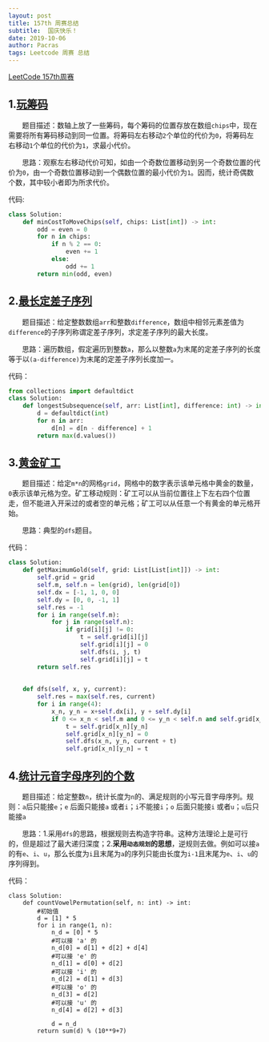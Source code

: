 ```yaml
---
layout: post
title: 157th 周赛总结
subtitle:  国庆快乐！
date: 2019-10-06
author: Pacras
tags: Leetcode 周赛 总结
---
```


[LeetCode 157th周赛](https://leetcode-cn.com/contest/weekly-contest-157)

## 1.[玩筹码](https://leetcode-cn.com/contest/weekly-contest-157/problems/play-with-chips/)
&nbsp; &nbsp; &nbsp; &nbsp;题目描述：数轴上放了一些筹码，每个筹码的位置存放在数组`chips`中，现在需要将所有筹码移动到同一位置。将筹码左右移动`2`个单位的代价为`0`，将筹码左右移动`1`个单位的代价为`1`，求最小代价。

&nbsp; &nbsp; &nbsp; &nbsp;思路：观察左右移动代价可知，如由一个奇数位置移动到另一个奇数位置的代价为`0`，由一个奇数位置移动到一个偶数位置的最小代价为`1`。因而，统计奇偶数个数，其中较小者即为所求代价。

代码:

```python
class Solution:
    def minCostToMoveChips(self, chips: List[int]) -> int:
        odd = even = 0
        for n in chips:
            if n % 2 == 0:
                even += 1
            else:
                odd += 1
        return min(odd, even)
```


## 2.[最长定差子序列](https://leetcode-cn.com/contest/weekly-contest-157/problems/longest-arithmetic-subsequence-of-given-difference/)
&nbsp; &nbsp; &nbsp; &nbsp;题目描述：给定整数数组`arr`和整数`difference`，数组中相邻元素差值为`difference`的子序列称谓定差子序列，求定差子序列的最大长度。

&nbsp; &nbsp; &nbsp; &nbsp;思路：遍历数组，假定遍历到整数`a`，那么以整数`a`为末尾的定差子序列的长度等于以`(a-difference)`为末尾的定差子序列长度加一。

代码：

```python
from collections import defaultdict
class Solution:
    def longestSubsequence(self, arr: List[int], difference: int) -> int:
        d = defaultdict(int)
        for n in arr:
            d[n] = d[n - difference] + 1
        return max(d.values())
```

## 3.[黄金矿工](https://leetcode-cn.com/contest/weekly-contest-157/problems/path-with-maximum-gold/)
&nbsp; &nbsp; &nbsp; &nbsp;题目描述：给定`m*n`的网格`grid`，网格中的数字表示该单元格中黄金的数量，`0`表示该单元格为空。矿工移动规则：矿工可以从当前位置往上下左右四个位置走，但不能进入开采过的或者空的单元格；矿工可以从任意一个有黄金的单元格开始。

&nbsp; &nbsp; &nbsp; &nbsp;思路：典型的`dfs`题目。

代码：

```python
class Solution:
    def getMaximumGold(self, grid: List[List[int]]) -> int:
        self.grid = grid
        self.m, self.n = len(grid), len(grid[0])
        self.dx = [-1, 1, 0, 0]
        self.dy = [0, 0, -1, 1]
        self.res = -1
        for i in range(self.m):
            for j in range(self.n): 
                if grid[i][j] != 0:
                    t = self.grid[i][j]
                    self.grid[i][j] = 0
                    self.dfs(i, j, t)
                    self.grid[i][j] = t
        return self.res
        
        
    def dfs(self, x, y, current):
        self.res = max(self.res, current)
        for i in range(4):
            x_n, y_n = x+self.dx[i], y + self.dy[i]
            if 0 <= x_n < self.m and 0 <= y_n < self.n and self.grid[x_n][y_n] != 0:
                t = self.grid[x_n][y_n]
                self.grid[x_n][y_n] = 0
                self.dfs(x_n, y_n, current + t)
                self.grid[x_n][y_n] = t
```


## 4.[统计元音字母序列的个数](https://leetcode-cn.com/contest/weekly-contest-157/problems/count-vowels-permutation/)
&nbsp; &nbsp; &nbsp; &nbsp;题目描述：给定整数`n`，统计长度为`n`的、满足规则的小写元音字母序列。规则：`a`后只能接`e`；`e` 后面只能接`a` 或者`i`；`i`不能接`i`；`o` 后面只能接`i` 或者`u`；`u`后只能接`a`


&nbsp; &nbsp; &nbsp; &nbsp;思路：1.采用`dfs`的思路，根据规则去构造字符串。这种方法理论上是可行的，但是超过了最大递归深度；2.**采用`动态规划`的思想**，逆规则去做。例如可以接`a`的有`e`、`i`、`u`，那么长度为`i`且末尾为`a`的序列只能由长度为`i-1`且末尾为`e`、`i`、`u`的序列得到。

代码：

```
class Solution:
    def countVowelPermutation(self, n: int) -> int:
        #初始值
        d = [1] * 5
        for i in range(1, n):
            n_d = [0] * 5
            #可以接 'a' 的
            n_d[0] = d[1] + d[2] + d[4]
            #可以接 'e' 的
            n_d[1] = d[0] + d[2]
            #可以接 'i' 的
            n_d[2] = d[1] + d[3]
            #可以接 'o' 的
            n_d[3] = d[2]
            #可以接 'u' 的
            n_d[4] = d[2] + d[3]
            
            d = n_d
        return sum(d) % (10**9+7)

```
